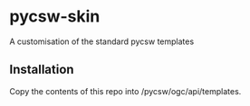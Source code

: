 # pycsw-skin

A customisation of the standard pycsw templates

## Installation

Copy the contents of this repo into /pycsw/ogc/api/templates.